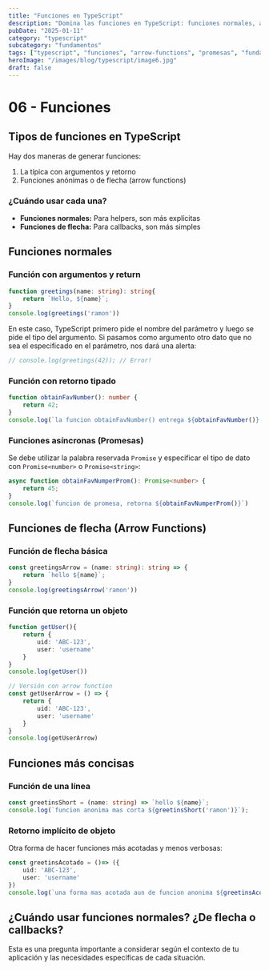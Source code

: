 ```yaml
---
title: "Funciones en TypeScript"
description: "Domina las funciones en TypeScript: funciones normales, arrow functions, tipado de parámetros y retornos, y cuándo usar cada tipo."
pubDate: "2025-01-11"
category: "typescript"
subcategory: "fundamentos"
tags: ["typescript", "funciones", "arrow-functions", "promesas", "fundamentos"]
heroImage: "/images/blog/typescript/image6.jpg"
draft: false
---
```


# 06 - Funciones

## Tipos de funciones en TypeScript

Hay dos maneras de generar funciones:

1. La típica con argumentos y retorno
2. Funciones anónimas o de flecha (arrow functions)

### ¿Cuándo usar cada una?

- **Funciones normales:** Para helpers, son más explícitas
- **Funciones de flecha:** Para callbacks, son más simples

## Funciones normales

### Función con argumentos y return

```typescript
function greetings(name: string): string{
    return `Hello, ${name}`;
}
console.log(greetings('ramon'))
```

En este caso, TypeScript primero pide el nombre del parámetro y luego se pide el tipo del argumento. Si pasamos como argumento otro dato que no sea el especificado en el parámetro, nos dará una alerta:

```typescript
// console.log(greetings(42)); // Error!
```

### Función con retorno tipado

```typescript
function obtainFavNumber(): number {
    return 42;
}
console.log(`la funcion obtainFavNumber() entrega ${obtainFavNumber()} como retorno`)
```

### Funciones asíncronas (Promesas)

Se debe utilizar la palabra reservada `Promise` y especificar el tipo de dato con `Promise<number>` o `Promise<string>`:

```typescript
async function obtainFavNumperProm(): Promise<number> {
    return 45;
}
console.log(`funcion de promesa, retorna ${obtainFavNumperProm()}`)
```

## Funciones de flecha (Arrow Functions)

### Función de flecha básica

```typescript
const greetingsArrow = (name: string): string => {
    return `hello ${name}`;
}
console.log(greetingsArrow('ramon'))
```

### Función que retorna un objeto

```typescript
function getUser(){
    return {
        uid: 'ABC-123',
        user: 'username'
    }
}
console.log(getUser())

// Versión con arrow function
const getUserArrow = () => {
    return {
        uid: 'ABC-123',
        user: 'username'
    }
}
console.log(getUserArrow)
```

## Funciones más concisas

### Función de una línea

```typescript
const greetinsShort = (name: string) => `hello ${name}`;
console.log(`funcion anonima mas corta ${greetinsShort('ramon')}`);
```

### Retorno implícito de objeto

Otra forma de hacer funciones más acotadas y menos verbosas:

```typescript
const greetinsAcotado = ()=> ({
    uid: 'ABC-123',
    user: 'username'
})
console.log(`una forma mas acotada aun de funcion anonima ${greetinsAcotado()}`)
```

## ¿Cuándo usar funciones normales? ¿De flecha o callbacks?

Esta es una pregunta importante a considerar según el contexto de tu aplicación y las necesidades específicas de cada situación.
